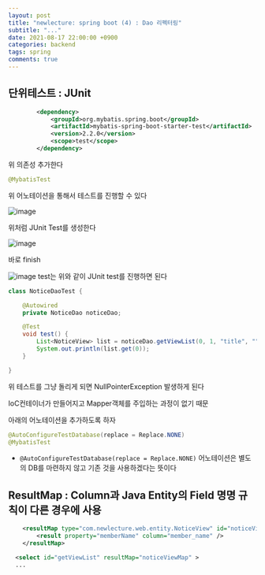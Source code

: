 ```yaml
---
layout: post
title: "newlecture: spring boot (4) : Dao 리펙터링"
subtitle: "..."
date: 2021-08-17 22:00:00 +0900
categories: backend
tags: spring
comments: true
---
```


## 단위테스트 : JUnit

```xml
		<dependency>
			<groupId>org.mybatis.spring.boot</groupId>
			<artifactId>mybatis-spring-boot-starter-test</artifactId>
			<version>2.2.0</version>
			<scope>test</scope>
		</dependency>
```

위 의존성 추가한다

```java
@MybatisTest
```

위 어노테이션을 통해서 테스트를 진행할 수 있다

![image](https://user-images.githubusercontent.com/66164361/129740271-573adfd5-cbc8-4b20-8be6-540e6ad8c2c8.png)

위처럼 JUnit Test를 생성한다

![image](https://user-images.githubusercontent.com/66164361/129740455-25fb2591-8a01-41d8-aadc-47c486fadc2d.png)

바로 finish

![image](https://user-images.githubusercontent.com/66164361/129740677-807036c5-c9f9-481a-ac86-b7b2ce3094f0.png)
test는 위와 같이 JUnit test를 진행하면 된다

```java
class NoticeDaoTest {

	@Autowired
	private NoticeDao noticeDao;

	@Test
	void test() {
		List<NoticeView> list = noticeDao.getViewList(0, 1, "title", "", false);
		System.out.println(list.get(0));
	}

}
```

위 테스트를 그냥 돌리게 되면 NullPointerException 발생하게 된다

IoC컨테이너가 만들어지고 Mapper객체를 주입하는 과정이 없기 때문

아래의 어노테이션을 추가하도록 하자

```java
@AutoConfigureTestDatabase(replace = Replace.NONE)
@MybatisTest
```

- `@AutoConfigureTestDatabase(replace = Replace.NONE)` 어노테이션은 별도의 DB를 마련하지 않고 기존 것을 사용하겠다는 뜻이다

## ResultMap : Column과 Java Entity의 Field 명명 규칙이 다른 경우에 사용

```xml
	<resultMap type="com.newlecture.web.entity.NoticeView" id="noticeViewMap">
		<result property="memberName" column="member_name" />
	</resultMap>

  <select id="getViewList" resultMap="noticeViewMap" >
  ...
```
